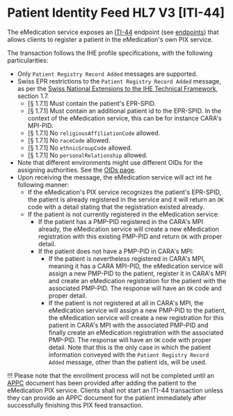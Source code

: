 # Patient Identity Feed HL7 V3 [ITI-44]

The eMedication service exposes an [ITI-44](https://profiles.ihe.net/ITI/TF/Volume2/ITI-44.html) endpoint (see [endpoints](../endpoints.md)) that allows clients to register a patient in the eMedication's own PIX service.

The transaction follows the IHE profile specifications, with the following particularities:

- Only `Patient Registry Record Added` messages are supported.
- Swiss EPR restrictions to the `Patient Registry Record Added` message, as per the [Swiss National Extensions to the IHE Technical Framework](https://www.bag.admin.ch/dam/bag/de/dokumente/nat-gesundheitsstrategien/strategie-ehealth/gesetzgebung-elektronisches-patientendossier/gesetze/anhang_5_ergaenzung_1_epdv_edi_ausgabe_4.pdf.download.pdf/EPDV-EDI_Anhang_5_E1_DE_Ausgabe_4.pdf), section 1.7.
    - [§ 1.7.1] Must contain the patient's EPR-SPID.
    - [§ 1.7.1] Must contain an additional patient id to the EPR-SPID. In the context of the eMedication service, this can be for instance CARA's MPI-PID.
    - [§ 1.7.1] No `religiousAffiliationCode` allowed.
    - [§ 1.7.1] No `raceCode` allowed.
    - [§ 1.7.1] No `ethnicGroupCode` allowed.
    - [§ 1.7.1] No `personalRelationship` allowed.
- Note that different environments might use different OIDs for the assigning authorities. See the [OIDs page](../oids.md).
- Upon receiving the message, the eMedication service will act int he following manner:
    - If the eMedication's PIX service recognizes the patient's EPR-SPID, the patient is already registered in the service and it will return an `OK` code with a detail stating that the registration existed already.
    - If the patient is not currently registered in the eMedication service:
        - If the patient has a PMP-PID registered in the CARA's MPI already, the eMedication service will create a new eMedication registration with this existing PMP-PID and return `OK` with proper detail.
        - If the patient does not have a PMP-PID in CARA's MPI:
            - If the patient is nevertheless registered in CARA's MPI, meaning it has a CARA MPI-PID, the eMedication service will assign a new PMP-PID to the patient, register it in CARA's MPI and create an eMedication registration for the patient with the associated PMP-PID. The response will have an `OK` code and proper detail.
            - If the patient is not registered at all in CARA's MPI, the eMedication service will assign a new PMP-PID to the patient, the eMedication service will create a new registration for this patient in CARA's MPI with the associated PMP-PID and finally create an eMedication registration with the associated PMP-PID. The response will have an `OK` code with proper detail. Note that this is the only case in which the patient information conveyed with the `Patient Registry Record Added` message, other than the patient ids, will be used.

!!!
    Please note that the enrollment process will not be completed until an [APPC](../appc/index.md) document has been provided after adding the patient to the eMedication PIX service. Clients shall not start an ITI-44 transaction unless they can provide an APPC document for the patient immediately after successfully finishing this PIX feed transaction.
